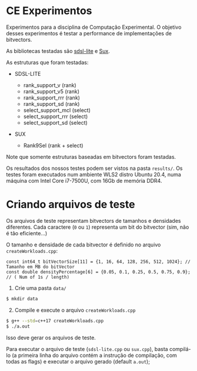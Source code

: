 # CE Experimentos

Experimentos para a disciplina de Computação Experimental.
O objetivo desses experimentos é testar a performance de implementações de bitvectors.

As bibliotecas testadas são [sdsl-lite](https://github.com/simongog/sdsl-lite) e [Sux](https://github.com/vigna/sux).

As estruturas que foram testadas:
* SDSL-LITE
    * rank_support_v (rank)
    * rank_support_v5 (rank)
    * rank_support_rrr (rank)
    * rank_support_sd (rank)
    * select_support_mcl (select)
    * select_support_rrr (select)
    * select_support_sd (select)

* SUX
    * Rank9Sel (rank + select)

Note que somente estruturas baseadas em bitvectors foram testadas.

Os resultados dos nossos testes podem ser vistos na pasta `results/`.
Os testes foram executados num ambiente WLS2 distro Ubuntu 20.4, numa máquina com Intel Core i7-7500U, com 16Gb de memória DDR4.

# Criando arquivos de teste

Os arquivos de teste representam bitvectors de tamanhos e densidades diferentes. Cada caractere (`0` ou `1`) representa um bit do bitvector (sim, não é tão eficiente...)

O tamanho e densidade de cada bitvector é definido no arquivo `createWorkloads.cpp`:
```
const int64_t bitVectorSize[11] = {1, 16, 64, 128, 256, 512, 1024}; // Tamanho em MB do bitVector
const double densityPercentage[6] = {0.05, 0.1, 0.25, 0.5, 0.75, 0.9}; // ( Num of 1s / length)
```

1. Crie uma pasta `data/`
```bash
$ mkdir data
```

2. Compile e execute o arquivo `createWorkloads.cpp`
```bash
$ g++ --std=c++17 createWorkloads.cpp
$ ./a.out
```
Isso deve gerar os arquivos de teste.

Para executar o arquivo de teste (`sdsl-lite.cpp` ou `sux.cpp`), basta compilá-lo (a primeira linha do arquivo contém a instrução de compilação, com todas as flags) e executar o arquivo gerado (default `a.out`);